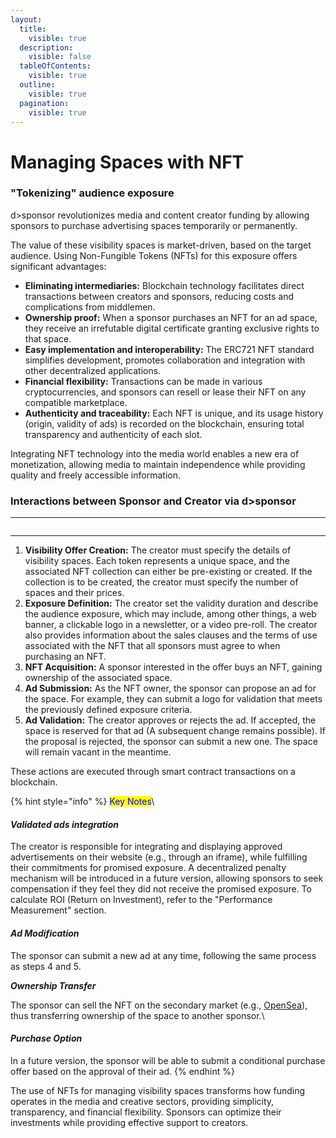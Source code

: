 ```yaml
---
layout:
  title:
    visible: true
  description:
    visible: false
  tableOfContents:
    visible: true
  outline:
    visible: true
  pagination:
    visible: true
---
```


# Managing Spaces with NFT

### "Tokenizing" audience exposure

d>sponsor revolutionizes media and content creator funding by allowing sponsors to purchase advertising spaces temporarily or permanently.

The value of these visibility spaces is market-driven, based on the target audience. Using Non-Fungible Tokens (NFTs) for this exposure offers significant advantages:

* **Eliminating intermediaries:** Blockchain technology facilitates direct transactions between creators and sponsors, reducing costs and complications from middlemen.
* **Ownership proof:** When a sponsor purchases an NFT for an ad space, they receive an irrefutable digital certificate granting exclusive rights to that space.
* **Easy implementation and interoperability:** The ERC721 NFT standard simplifies development, promotes collaboration and integration with other decentralized applications.
* **Financial flexibility:** Transactions can be made in various cryptocurrencies, and sponsors can resell or lease their NFT on any compatible marketplace.
* **Authenticity and traceability:** Each NFT is unique, and its usage history (origin, validity of ads) is recorded on the blockchain, ensuring total transparency and authenticity of each slot.

Integrating NFT technology into the media world enables a new era of monetization, allowing media to maintain independence while providing quality and freely accessible information.

### Interactions between Sponsor and Creator via d>sponsor

***

<figure><img src="broken-reference" alt=""><figcaption></figcaption></figure>

***

1. **Visibility Offer Creation:** The creator must specify the details of visibility spaces. Each token represents a unique space, and the associated NFT collection can either be pre-existing or created. If the collection is to be created, the creator must specify the number of spaces and their prices.
2. **Exposure Definition:** The creator set the validity duration and describe the audience exposure, which may include, among other things, a web banner, a clickable logo in a newsletter, or a video pre-roll. The creator also provides information about the sales clauses and the terms of use associated with the NFT that all sponsors must agree to when purchasing an NFT.&#x20;
3. **NFT Acquisition:** A sponsor interested in the offer buys an NFT, gaining ownership of the associated space.
4. **Ad Submission:** As the NFT owner, the sponsor can propose an ad for the space. For example, they can submit a logo for validation that meets the previously defined exposure criteria.
5. **Ad Validation:** The creator approves or rejects the ad. If accepted, the space is reserved for that ad (A subsequent change remains possible). If the proposal is rejected, the sponsor can submit a new one. The space will remain vacant in the meantime.

These actions are executed through smart contract transactions on a blockchain.&#x20;

{% hint style="info" %}
<mark style="color:blue;">Key Notes</mark>\


#### _Validated ads integration_

The creator is responsible for integrating and displaying approved advertisements on their website (e.g., through an iframe), while fulfilling their commitments for promised exposure. A decentralized penalty mechanism will be introduced in a future version, allowing sponsors to seek compensation if they feel they did not receive the promised exposure. To calculate ROI (Return on Investment), refer to the "Performance Measurement" section.&#x20;



#### _Ad Modification_&#x20;

The sponsor can submit a new ad at any time, following the same process as steps 4 and 5.&#x20;



_**Ownership Transfer**_

The sponsor can sell the NFT on the secondary market (e.g., [OpenSea](https://opensea.io/)), thus transferring ownership of the space to another sponsor.\


#### _Purchase Option_&#x20;

In a future version, the sponsor will be able to submit a conditional purchase offer based on the approval of their ad.
{% endhint %}

The use of NFTs for managing visibility spaces transforms how funding operates in the media and creative sectors, providing simplicity, transparency, and financial flexibility. Sponsors can optimize their investments while providing effective support to creators.
